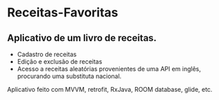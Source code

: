# Receitas-Favoritas

## Aplicativo de um livro de receitas.

- Cadastro de receitas
- Edição e exclusão de receitas
- Acesso a receitas aleatórias provenientes de uma API em inglês, procurando uma substituta nacional.

Aplicativo feito com MVVM, retrofit, RxJava, ROOM database, glide, etc.
